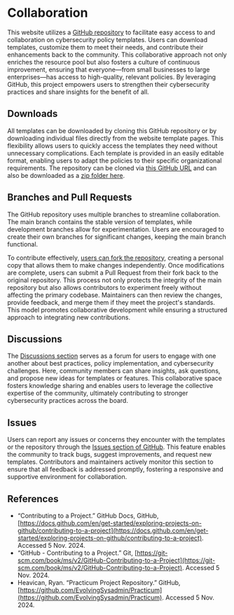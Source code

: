 # Collaboration

This website utilizes a [GitHub repository](https://github.com/EvolvingSysadmin/Practicum) to facilitate easy access to and collaboration on cybersecurity policy templates. Users can download templates, customize them to meet their needs, and contribute their enhancements back to the community. This collaborative approach not only enriches the resource pool but also fosters a culture of continuous improvement, ensuring that everyone—from small businesses to large enterprises—has access to high-quality, relevant policies. By leveraging GitHub, this project empowers users to strengthen their cybersecurity practices and share insights for the benefit of all.

## Downloads

All templates can be downloaded by cloning this GitHub repository or by downloading individual files directly from the website template pages. This flexibility allows users to quickly access the templates they need without unnecessary complications. Each template is provided in an easily editable format, enabling users to adapt the policies to their specific organizational requirements. The repository can be cloned via [this GitHub URL](https://github.com/EvolvingSysadmin/Practicum.git) and can also be downloaded as a [zip folder here](https://github.com/EvolvingSysadmin/Practicum/archive/refs/heads/main.zip).

## Branches and Pull Requests

The GitHub repository uses multiple branches to streamline collaboration. The main branch contains the stable version of templates, while development branches allow for experimentation. Users are encouraged to create their own branches for significant changes, keeping the main branch functional.

To contribute effectively, [users can fork the repository](https://docs.github.com/en/get-started/exploring-projects-on-github/contributing-to-a-project), creating a personal copy that allows them to make changes independently. Once modifications are complete, users can submit a Pull Request from their fork back to the original repository. This process not only protects the integrity of the main repository but also allows contributors to experiment freely without affecting the primary codebase. Maintainers can then review the changes, provide feedback, and merge them if they meet the project's standards. This model promotes collaborative development while ensuring a structured approach to integrating new contributions.

## Discussions

The [Discussions section](https://github.com/EvolvingSysadmin/Practicum/discussions) serves as a forum for users to engage with one another about best practices, policy implementation, and cybersecurity challenges. Here, community members can share insights, ask questions, and propose new ideas for templates or features. This collaborative space fosters knowledge sharing and enables users to leverage the collective expertise of the community, ultimately contributing to stronger cybersecurity practices across the board.

## Issues

Users can report any issues or concerns they encounter with the templates or the repository through the [Issues section of GitHub](https://github.com/EvolvingSysadmin/Practicum/issues). This feature enables the community to track bugs, suggest improvements, and request new templates. Contributors and maintainers actively monitor this section to ensure that all feedback is addressed promptly, fostering a responsive and supportive environment for collaboration.

## References

* “Contributing to a Project.” GitHub Docs, GitHub, [https://docs.github.com/en/get-started/exploring-projects-on-github/contributing-to-a-project](https://docs.github.com/en/get-started/exploring-projects-on-github/contributing-to-a-project). Accessed 5 Nov. 2024.
* “GitHub - Contributing to a Project.” Git, [https://git-scm.com/book/ms/v2/GitHub-Contributing-to-a-Project](https://git-scm.com/book/ms/v2/GitHub-Contributing-to-a-Project). Accessed 5 Nov. 2024.
* Heavican, Ryan. “Practicum Project Repository.” GitHub, [https://github.com/EvolvingSysadmin/Practicum](https://github.com/EvolvingSysadmin/Practicum). Accessed 5 Nov. 2024.
